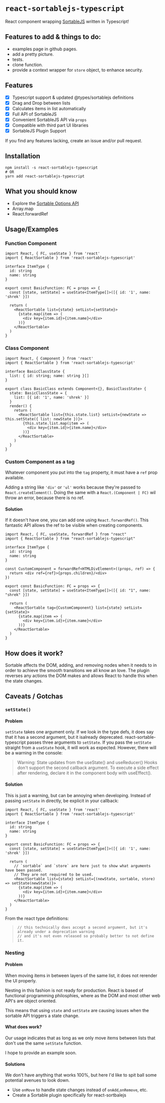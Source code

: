 # `react-sortablejs-typescript`

React component wrapping [SortableJS](https://github.com/SortableJS/Sortable) written in Typescript!

## Features to add & things to do:

- examples page in github pages.
- add a pretty picture.
- tests.
- clone function.
- provide a context wrapper for `store` object, to enhance security.

## Features

- [x] Typescript support & updated @types/sortablejs definitions
- [x] Drag and Drop between lists
- [x] Calculates items in list automatically
- [x] Full API of SortableJS
- [x] Convenient SortableJS API via `props`
- [x] Compatible with third part UI libraries
- [x] SortableJS Plugin Support

If you find any features lacking, create an issue and/or pull request.

## Installation

```shell
npm install -s react-sortablejs-typescript
# OR
yarn add react-sortablejs-typescript
```

## What you should know

- Explore the [Sortable Options API](https://github.com/SortableJS/Sortable#options)
- Array.map
- React.forwardRef

## Usage/Examples

### Function Component

```tsx
import React, { FC, useState } from 'react'
import { ReactSortable } from 'react-sortablejs-typescript'

interface ItemType {
  id: string
  name: string
}

export const BasicFunction: FC = props => {
  const [state, setState] = useState<ItemType[]>([{ id: '1', name: 'shrek' }])

  return (
    <ReactSortable list={state} setList={setState}>
      {state.map(item => (
        <div key={item.id}>{item.name}</div>
      ))}
    </ReactSortable>
  )
}
```

### Class Component

```tsx
import React, { Component } from 'react'
import { ReactSortable } from 'react-sortablejs-typescript'

interface BasicClassState {
  list: { id: string; name: string }[]
}

export class BasicClass extends Component<{}, BasicClassState> {
  state: BasicClassState = {
    list: [{ id: '1', name: 'shrek' }]
  }
  render() {
    return (
      <ReactSortable list={this.state.list} setList={newState => this.setState({ list: newState })}>
        {this.state.list.map(item => (
          <div key={item.id}>{item.name}</div>
        ))}
      </ReactSortable>
    )
  }
}
```

### Custom Component as a tag

Whatever component you put into the `tag` property, it must have a `ref` prop available.

Adding a string like `'div'` or `'ul'` works because they're passed to `React.createElement()`.
Doing the same with a `React.(Component | FC)` wil throw an error, because there is no ref.

#### Solution

If it doesn't have one, you can add one using `React.forwardRef()`.
This fantastic API allows the ref to be visible when creating components.

```tsx
import React, { FC, useState, forwardRef } from "react"
import { ReactSortable } from "react-sortablejs-typescript"

interface ItemType {
  id: string
  name: string
}

const CustomComponent = forwardRef<HTMLDivElement>((props, ref) => {
  return <div ref={ref}>{props.children}/<div>
})

export const BasicFunction: FC = props => {
  const [state, setState] = useState<ItemType[]>([{ id: "1", name: "shrek" }])

  return (
    <ReactSortable tag={CustomComponent} list={state} setList={setState}>
      {state.map(item => (
        <div key={item.id}>{item.name}</div>
      ))}
    </ReactSortable>
  )
}
```

## How does it work?

Sortable affects the DOM, adding, and removing nodes when it needs to in order to achieve the smooth transitions we all know an love. The plugin reverses any actions the DOM makes and allows React to handle this when the state changes.

## Caveats / Gotchas

### `setState()`

#### Problem

`setState` takes one argument only. If we look in the type defs, it does say that it has a second argument, but it isalready deprecated. react-sortable-typescript passes three arguments to `setState`. If you pass the `setState` straight from a `useState` hook, it will work as expected. However, there will be a warning in the console:

> Warning: State updates from the useState() and useReducer() Hooks don't support the second callback argument.
> To execute a side effect after rendering, declare it in the component body with useEffect().

#### Solution

This is just a warning, but can be annoying when developing. Instead of passing `setState` in directly, be explicit in your callback:

```tsx
import React, { FC, useState } from 'react'
import { ReactSortable } from 'react-sortablejs-typescript'

interface ItemType {
  id: string
  name: string
}

export const BasicFunction: FC = props => {
  const [state, setState] = useState<ItemType[]>([{ id: '1', name: 'shrek' }])

  return (
    // `sortable` and `store` are here just to show what arguments have been passed.
    // They are not required to be used.
    <ReactSortable list={state} setList={(newState, sortable, store) => setState(newState)}>
      {state.map(item => (
        <div key={item.id}>{item.name}</div>
      ))}
    </ReactSortable>
  )
}
```



From the react type definitions:

> ```tsx
> // this technically does accept a second argument, but it's already under a deprecation warning
> // and it's not even released so probably better to not define it.
> ```

### Nesting

#### Problem

When moving items in between layers of the same list, it does not rerender the UI properly.

Nesting in this fashion is not ready for production.
React is based of functional programming philosphies,
where as the DOM and most other web API's are object oriented.

This means that using `state` and `setState` are causing issues when the sortable API triggers a state change.

#### What does work?

Our usage indicates that as long as we only move items between lists that don't use the same `setState` function.

I hope to provide an example soon.

#### Solutions

We don't have anything that works 100%, but here I'd like to spit ball some potential avenues to look down.

- Use `onMove` to handle state changes instead of `onAdd`,`onRemove`, etc.
- Create a Sortable plugin specifically for react-sortbalejs
